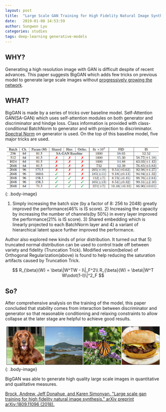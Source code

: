 ```yaml
---
layout: post
title:  "Large Scale GAN Training for High Fidelity Natural Image Synthesis"
date:   2019-01-08 14:53:59
author: Sungwon Lyu
categories: studies
tags: deep-learning generative-models
---
```

## WHY? 
Generating a high resolution image with GAN is difficult despite of recent advances. This paper suggests BigGAN which adds few tricks on previous model to generate large scale images without [progressively growing the network](https://lyusungwon.github.io/generative-models/2019/01/02/pggan.html).

## WHAT?
BigGAN is made by a series of tricks over baseline model. Self-Attention GAN(SA-GAN) which uses self-attention modules on both generator and discriminator and hindge loss. Class information is provided with class-conditional BatchNorm to generator and with projection to discriminator. [Spectral Norm](https://lyusungwon.github.io/generative-models/2018/07/31/sgan.html) on generator is used. On the top of this baseline model, five major tricks are used. 

![image](/assets/images/biggan1.png){: .body-image}

1) Simply increasing the batch size (by a factor of 8: 256 to 2048) greatly improved the performance(46% is IS score). 2) Increasing the capacity by increasing the number of channels(by 50%) in every layer improved the performance(21% is IS score). 3) Shared embedding which is linearly projected to each BatchNorm layer and 4) a variant of hierarchical latent space further improved the performance. 

Author also explored new kinds of prior distribution. It turned out that 5) truncated normal distribution can be used to control trade off between variety and fidelity (Truncation Trick). Modified version(below) of Orthogonal Regularization(above) is found to help reducing the saturation artifacts caused by Truncation Trick.

$$
R_{\beta}(W) = \beta\|W^TW - I\|_F^2\\
R_{\beta}(W) = \beta\|W^T W\odot(1-I)\|^2_F
$$ 

## So?
After comprehensive analysis on the training of the model, this paper concluded that stability comes from interaction between discriminator and generator so that reasonable conditioning and relaxing constraints to allow collapse at the later stage are helpful to achieve good results.

![image](/assets/images/biggan2.png){: .body-image}

BigGAN was able to generate high quality large scale images in quantitative and qualitative measures.

[Brock, Andrew, Jeff Donahue, and Karen Simonyan. "Large scale gan training for high fidelity natural image synthesis." arXiv preprint arXiv:1809.11096 (2018).](https://arxiv.org/abs/1809.11096)